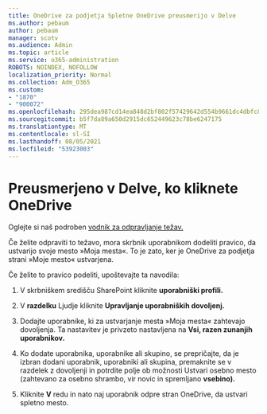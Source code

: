 ```yaml
---
title: OneDrive za podjetja Spletne OneDrive preusmerijo v Delve
ms.author: pebaum
author: pebaum
manager: scotv
ms.audience: Admin
ms.topic: article
ms.service: o365-administration
ROBOTS: NOINDEX, NOFOLLOW
localization_priority: Normal
ms.collection: Adm_O365
ms.custom:
- "1870"
- "900072"
ms.openlocfilehash: 295dea987cd14ea848d2bf802f57429642d554b9661dc4dbfc805a447b7d0ede
ms.sourcegitcommit: b5f7da89a650d2915dc652449623c78be6247175
ms.translationtype: MT
ms.contentlocale: sl-SI
ms.lasthandoff: 08/05/2021
ms.locfileid: "53923003"
---
```

# <a name="redirected-to-delve-after-you-click-onedrive"></a>Preusmerjeno v Delve, ko kliknete OneDrive

Oglejte si naš podroben [vodnik za odpravljanje težav.](https://docs.microsoft.com/sharepoint/support/sites/troubleshooting-guide-for-sites-stopped-at-provisioning)

Če želite odpraviti to težavo, mora skrbnik uporabnikom dodeliti pravico, da ustvarijo svoje mesto »Moja mesta«. To je zato, ker je OneDrive za podjetja strani »Moje mesto« ustvarjena.

Če želite to pravico podeliti, upoštevajte ta navodila:

1. V skrbniškem središču SharePoint kliknite **uporabniški profili.**

2. V **razdelku** Ljudje kliknite **Upravljanje uporabniških dovoljenj.**

3. Dodajte uporabnike, ki za ustvarjanje mesta »Moja mesta« zahtevajo dovoljenja. Ta nastavitev je privzeto nastavljena na **Vsi, razen zunanjih uporabnikov.**

4. Ko dodate uporabnika, uporabnike ali skupino, se prepričajte, da je izbran dodani uporabnik,  uporabniki ali skupina, premaknite se v razdelek z dovoljenji in potrdite polje ob možnosti Ustvari osebno mesto (zahtevano za osebno shrambo, vir novic in spremljano **vsebino).**

5. Kliknite **V** redu in nato naj uporabnik odpre stran OneDrive, da ustvari spletno mesto.
